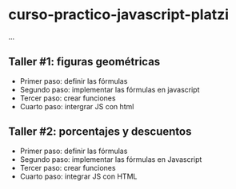 # curso-practico-javascript-platzi

...

## Taller #1: figuras geométricas

- Primer paso: definir las fórmulas 
- Segundo paso: implementar las fórmulas en javascript   
- Tercer paso: crear funciones 
- Cuarto paso: intergrar JS con html  

## Taller #2: porcentajes y descuentos 

- Primer paso: definir las fórmulas
- Segundo paso: implementar las fórmulas en Javascript
- Tercer paso: crear funciones 
- Cuarto paso: integrar JS con HTML